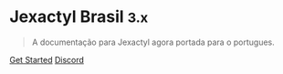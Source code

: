 # Jexactyl Brasil <small>3.x</small>

> A documentação para Jexactyl agora portada para o portugues.

[Get Started](/inicio.md)
[Discord](https://discord.com/invite/qttGR4Z5Pk)
